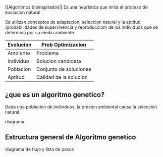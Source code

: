[[Algoritmos bioinspirados]]
Es una heurística que imita el proceso de evolucion natural

Se utilizan conceptos de adaptacion, seleccion natural y la aptitud (probabilidades de supervivencia y reproduccion) de los individuos que se determina por su medio ambiente

|Evolucion|Prob Optimizacion|
|---|---|
|Ambiente|Problema|
|Individuo|Solucion candidata|
|Poblacion|Conjunto de soluciones|
|Aptitud|Calidad de la solucion|

## ¿que es un algoritmo genetico?

Dada una poblacion de individuos, la presion ambiental causa la seleccion natural.

diagrama

## Estructura general de Algoritmo genetico

diagrama de flujo y lista de pasos

